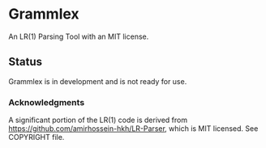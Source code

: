 # Grammlex
An LR(1) Parsing Tool with an MIT license.

## Status
Grammlex is in development and is not ready for use.

### Acknowledgments
A significant portion of the LR(1) code is derived from
https://github.com/amirhossein-hkh/LR-Parser,
which is MIT licensed. See COPYRIGHT file.
